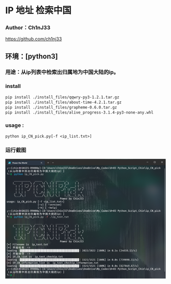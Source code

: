 # IP 地址 检索中国

### Author：Ch1nJ33

https://github.com/ch1nj33

## 环境：[python3]

### 用途：从ip列表中检索出归属地为中国大陆的ip。

### install

```shell
pip install ./install_files/qqwry-py3-1.2.1.tar.gz
pip install ./install_files/about-time-4.2.1.tar.gz
pip install ./install_files/grapheme-0.6.0.tar.gz
pip install ./install_files/alive_progress-3.1.4-py3-none-any.whl
```



### **usage** :

```shell
python ip_CN_pick.py[-f <ip_list.txt>]
```



### 运行截图

![run](img/run.png)
